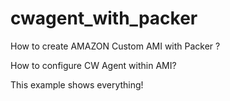 # cwagent_with_packer

How to create AMAZON Custom AMI with Packer ?

How to configure CW Agent within AMI?

This example shows everything!